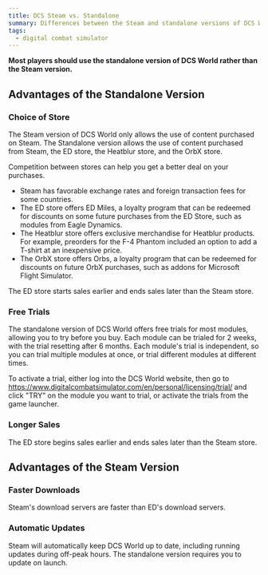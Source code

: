 ```yaml
---
title: DCS Steam vs. Standalone
summary: Differences between the Steam and standalone versions of DCS World.
tags:
  - digital combat simulator
---
```


**Most players should use the standalone version of DCS World rather than the Steam version.**

## Advantages of the Standalone Version

### Choice of Store

The Steam version of DCS World only allows the use of content purchased on Steam. The Standalone version allows the use of content purchased from Steam, the ED store, the Heatblur store, and the OrbX store. 

Competition between stores can help you get a better deal on your purchases.

- Steam has favorable exchange rates and foreign transaction fees for some countries.
- The ED store offers ED Miles, a loyalty program that can be redeemed for discounts on some future purchases from the ED Store, such as modules from Eagle Dynamics.
- The Heatblur store offers exclusive merchandise for Heatblur products. For example, preorders for the F-4 Phantom included an option to add a T-shirt at an inexpensive price.
- The OrbX store offers Orbs, a loyalty program that can be redeemed for discounts on future OrbX purchases, such as addons for Microsoft Flight Simulator.

The ED store starts sales earlier and ends sales later than the Steam store.

### Free Trials

The standalone version of DCS World offers free trials for most modules, allowing you to try before you buy. Each module can be trialed for 2 weeks, with the trial resetting after 6 months. Each module's trial is independent, so you can trial multiple modules at once, or trial different modules at different times.

To activate a trial, either log into the DCS World website, then go to https://www.digitalcombatsimulator.com/en/personal/licensing/trial/ and click "TRY" on the module you want to trial, or activate the trials from the game launcher.

### Longer Sales

The ED store begins sales earlier and ends sales later than the Steam store.

## Advantages of the Steam Version

### Faster Downloads

Steam's download servers are faster than ED's download servers.

### Automatic Updates

Steam will automatically keep DCS World up to date, including running updates during off-peak hours. The standalone version requires you to update on launch.
